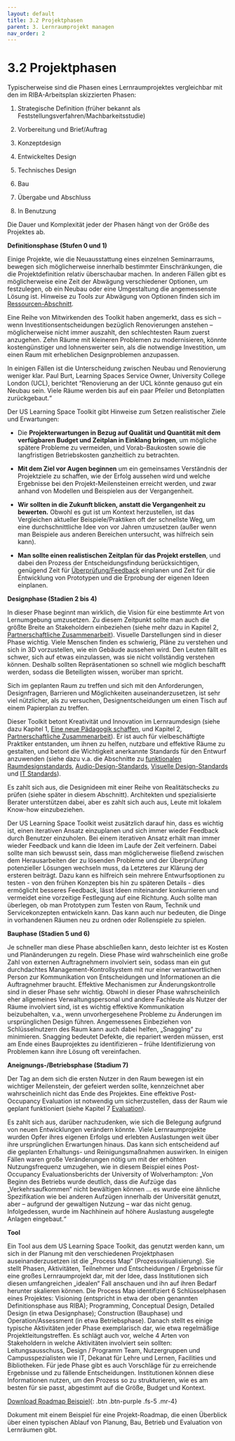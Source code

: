 ```yaml
---
layout: default
title: 3.2 Projektphasen
parent: 3. Lernraumprojekt managen
nav_order: 2
---
```

# 3.2 Projektphasen

Typischerweise sind die Phasen eines Lernraumprojektes vergleichbar mit
den im RIBA-Arbeitsplan skizzierten Phasen:

1.  Strategische Definition (früher bekannt als
    Feststellungsverfahren/Machbarkeitsstudie)

2.  Vorbereitung und Brief/Auftrag

3.  Konzeptdesign

4.  Entwickeltes Design

5.  Technisches Design

6.  Bau

7.  Übergabe und Abschluss

8.  In Benutzung

Die Dauer und Komplexität jeder der Phasen hängt von der Größe des
Projektes ab.

**Definitionsphase (Stufen 0 und 1)**

Einige Projekte, wie die Neuausstattung eines einzelnen Seminarraums,
bewegen sich möglicherweise innerhalb bestimmter Einschränkungen, die
die Projektdefinition relativ überschaubar machen. In anderen Fällen
gibt es möglicherweise eine Zeit der Abwägung verschiedener Optionen, um
festzulegen, ob ein Neubau oder eine Umgestaltung die angemessenste
Lösung ist. Hinweise zu Tools zur Abwägung von Optionen finden sich im
[Ressourcen-Abschnitt](../ressourcen).

Eine Reihe von Mitwirkenden des Toolkit haben angemerkt, dass es sich –
wenn Investitionsentscheidungen bezüglich Renovierungen anstehen –
möglicherweise nicht immer auszahlt, den schlechtesten Raum zuerst
anzugehen. Zehn Räume mit kleineren Problemen zu modernisieren, könnte
kostengünstiger und lohnenswerter sein, als die notwendige Investition,
um einen Raum mit erheblichen Designproblemen anzupassen.

In einigen Fällen ist die Unterscheidung zwischen Neubau und Renovierung
weniger klar. Paul Burt, Learning Spaces Service Owner, University
College London (UCL), berichtet “Renovierung an der UCL könnte genauso
gut ein Neubau sein. Viele Räume werden bis auf ein paar Pfeiler und
Betonplatten zurückgebaut.“

Der US Learning Space Toolkit gibt Hinweise zum Setzen realistischer
Ziele und Erwartungen:

-   Die **Projekterwartungen in Bezug auf Qualität und Quantität mit dem
    verfügbaren Budget und Zeitplan in Einklang bringen**, um mögliche
    spätere Probleme zu vermeiden, und Vorab-Baukosten sowie die
    langfristigen Betriebskosten ganzheitlich zu betrachten.

-   **Mit dem Ziel vor Augen beginnen** um ein gemeinsames Verständnis
    der Projektziele zu schaffen, wie der Erfolg aussehen wird und
    welche Ergebnisse bei den Projekt-Meilensteinen erreicht werden, und
    zwar anhand von Modellen und Beispielen aus der Vergangenheit.

-   **Wir sollten in die Zukunft blicken, anstatt die Vergangenheit zu
    bewerten.** Obwohl es gut ist um Kontext herzustellen, ist das
    Vergleichen aktueller Beispiele/Praktiken oft der schnellste Weg, um
    eine durchschnittliche Idee von vor Jahren umzusetzen (außer wenn
    man Beispiele aus anderen Bereichen untersucht, was hilfreich sein
    kann).

-   **Man sollte einen realistischen Zeitplan für das Projekt
    erstellen**, und dabei den Prozess der Entscheidungsfindung
    berücksichtigen, genügend Zeit für
    [Überprüfung/Feedback](../7_Evaluation/0_Evaluation.md) einplanen und Zeit für die
    Entwicklung von Prototypen und die Erprobung der eigenen Ideen
    einplanen.

**Designphase (Stadien 2 bis 4)**

In dieser Phase beginnt man wirklich, die Vision für eine bestimmte Art
von Lernumgebung umzusetzen. Zu diesem Zeitpunkt sollte man auch die
größte Breite an Stakeholdern einbeziehen (siehe mehr dazu in Kapitel 2,
[Partnerschaftliche Zusammenarbeit](../2_zusammenarbeit/0_zusammenarbeit.md)). Visuelle
Darstellungen sind in dieser Phase wichtig. Viele Menschen finden es
schwierig, Pläne zu verstehen und sich in 3D vorzustellen, wie ein
Gebäude aussehen wird. Den Leuten fällt es schwer, sich auf etwas
einzulassen, was sie nicht vollständig verstehen können. Deshalb sollten
Repräsentationen so schnell wie möglich beschafft werden, sodass die
Beteiligten wissen, worüber man spricht.

Sich im geplanten Raum zu treffen und sich mit den Anforderungen,
Designfragen, Barrieren und Möglichkeiten auseinanderzusetzen, ist sehr
viel nützlicher, als zu versuchen, Designentscheidungen um einen Tisch
auf einem Papierplan zu treffen.

Dieser Toolkit betont Kreativität und Innovation im Lernraumdesign
(siehe dazu Kapitel 1, [Eine neue Pädagogik schaffen](../1_paedagogik/0_paedagogik.md),
und Kapitel 2, [Partnerschaftliche Zusammenarbeit](../2_zusammenarbeit/0_zusammenarbeit.md)). Er ist auch für
vielbeschäftigte Praktiker entstanden, um ihnen zu helfen, nutzbare und
effektive Räume zu gestalten, und betont die Wichtigkeit anerkannte
Standards für den Entwurf anzuwenden (siehe dazu v.a. die Abschnitte zu
[funktionalen Raumdesignstandards](../4_Gestaltung/4_Raumstandards.md),
[Audio-Design-Standards](../4_Gestaltung/8_Audio.md), [Visuelle Design-Standards](../4_Gestaltung/9_Visuell.md)
und [IT Standards](../4_Gestaltung/10_IT.md)).

Es zahlt sich aus, die Designideen mit einer Reihe von Realitätschecks
zu prüfen (siehe später in diesem Abschnitt). Architekten und
spezialisierte Berater unterstützen dabei, aber es zahlt sich auch aus,
Leute mit lokalem Know-how einzubeziehen.

Der US Learning Space Toolkit weist zusätzlich darauf hin, dass es
wichtig ist, einen iterativen Ansatz einzuplanen und sich immer wieder
Feedback durch Benutzer einzuholen. Bei einem iterativen Ansatz erhält
man immer wieder Feedback und kann die Ideen im Laufe der Zeit
verfeinern. Dabei sollte man sich bewusst sein, dass man möglicherweise
fließend zwischen dem Herausarbeiten der zu lösenden Probleme und der
Überprüfung potenzieller Lösungen wechseln muss, da Letzteres zur
Klärung der ersteren beiträgt. Dazu kann es hilfreich sein mehrere
Entwurfsoptionen zu testen - von den frühen Konzepten bis hin zu
späteren Details - dies ermöglicht besseres Feedback, lässt Ideen
miteinander konkurrieren und vermeidet eine vorzeitige Festlegung auf
eine Richtung. Auch sollte man überlegen, ob man Prototypen zum Testen
von Raum, Technik und Servicekonzepten entwickeln kann. Das kann auch
nur bedeuten, die Dinge in vorhandenen Räumen neu zu ordnen oder
Rollenspiele zu spielen.

**Bauphase (Stadien 5 und 6)**

Je schneller man diese Phase abschließen kann, desto leichter ist es
Kosten und Planänderungen zu regeln. Diese Phase wird wahrscheinlich
eine große Zahl von externen Auftragnehmern involviert sein, sodass man
ein gut durchdachtes Management-Kontrollsystem mit nur einer
verantwortlichen Person zur Kommunikation von Entscheidungen und
Informationen an die Auftragnehmer braucht. Effektive Mechanismen zur
Änderungskontrolle sind in dieser Phase sehr wichtig. Obwohl in dieser
Phase wahrscheinlich eher allgemeines Verwaltungspersonal und andere
Fachleute als Nutzer der Räume involviert sind, ist es wichtig effektive
Kommunikation beizubehalten, v.a., wenn unvorhergesehene Probleme zu
Änderungen im ursprünglichen Design führen. Angemessenes Einbeziehen von
Schlüsselnutzern des Raum kann auch dabei helfen, „Snagging“ zu
minimieren. Snagging bedeutet Defekte, die repariert werden müssen, erst
am Ende eines Bauprojektes zu identifizieren – frühe Identifizierung von
Problemen kann ihre Lösung oft vereinfachen.

**Aneignungs-/Betriebsphase (Stadium 7)**

Der Tag an dem sich die ersten Nutzer in den Raum bewegen ist ein
wichtiger Meilenstein, der gefeiert werden sollte, kennzeichnet aber
wahrscheinlich nicht das Ende des Projektes. Eine effektive
Post-Occupancy Evaluation ist notwendig um sicherzustellen, dass der
Raum wie geplant funktioniert (siehe Kapitel 7
[Evaluation](../7_Evaluation/0_Evaluation.md)).

Es zahlt sich aus, darüber nachzudenken, wie sich die Belegung aufgrund
von neuen Entwicklungen verändern könnte. Viele Lernraumprojekte wurden
Opfer ihres eigenen Erfolgs und erlebten Auslastungen weit über ihre
ursprünglichen Erwartungen hinaus. Das kann sich entscheidend auf die
geplanten Erhaltungs- und Reinigungsmaßnahmen auswirken. In einigen
Fällen waren große Veränderungen nötig um mit der erhöhten
Nutzungsfrequenz umzugehen, wie in diesem Beispiel eines Post-Occupancy
Evaluationsberichts der University of Wolverhampton: „Von Beginn des
Betriebs wurde deutlich, dass die Aufzüge das „Verkehrsaufkommen“ nicht
bewältigen können … es wurde eine ähnliche Spezifikation wie bei anderen
Aufzügen innerhalb der Universität genutzt, aber – aufgrund der
gewaltigen Nutzung – war das nicht genug. Infolgedessen, wurde im
Nachhinein auf höhere Auslastung ausgelegte Anlagen eingebaut.“

**Tool**

Ein Tool aus dem US Learning Space Toolkit, das genutzt werden kann, um
sich in der Planung mit den verschiedenen Projektphasen
auseinanderzusetzen ist die „Process Map“ (Prozessvisualisierung). Sie
stellt Phasen, Aktivitäten, Teilnehmer und Entscheidungen / Ergebnisse
für eine großes Lernraumprojekt dar, mit der Idee, dass Institutionen
sich diesen umfangreichen „idealen“ Fall anschauen und ihn auf ihren
Bedarf herunter skalieren können. Die Process Map identifiziert 6
Schlüsselphasen eines Projektes: Visioning (entspricht in etwa der oben
genannten Definitionsphase aus RIBA); Programming, Conceptual Design,
Detailed Design (in etwa Designphase); Construction (Bauphase) und
Operation/Assessment (in etwa Betriebsphase). Danach stellt es einige
typische Aktivitäten jeder Phase exemplarisch dar, wie etwa regelmäßige
Projektleitungstreffen. Es schlägt auch vor, welche 4 Arten von
Stakeholdern in welche Aktivitäten involviert sein sollten:
Leitungsausschuss, Design / Programm Team, Nutzergruppen und
Campusspezialisten wie IT, Dekanat für Lehre und Lernen, Facilities und
Bibliotheken. Für jede Phase gibt es auch Vorschläge für zu erreichende
Ergebnisse und zu fällende Entscheidungen. Institutionen können diese
Informationen nutzen, um den Prozess so zu strukturieren, wie es am
besten für sie passt, abgestimmt auf die Größe, Budget und Kontext.

[Download Roadmap Beispiel](https://github.com/kzinke/Toolkit_Lernraumgestaltung/blob/5bd23a3932292102d74e2361a7ddb48c4dd12fb5/%C3%BCbersetzt_Roadmap%20Example.docx){: .btn .btn-purple .fs-5 .mr-4}

Dokument mit einem Beispiel für eine Projekt-Roadmap, die einen Überblick über einen typischen Ablauf von Planung, Bau, Betrieb und Evaluation von Lernräumen gibt.
